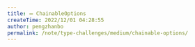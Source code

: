 ```yaml
---
title: ➖ ChainableOptions
createTime: 2022/12/01 04:28:55
author: pengzhanbo
permalink: /note/type-challenges/medium/chainable-options/
---
```


